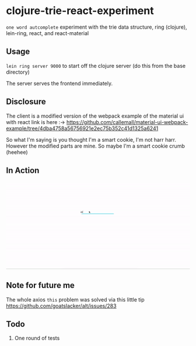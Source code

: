 # clojure-trie-react-experiment

`one word autcomplete` experiment with the trie data structure, ring (clojure), lein-ring,
react, and react-material

## Usage

`lein ring server 9000` to start off the clojure server (do this from the base directory)

The server serves the frontend immediately.

## Disclosure

The client is a modified version of the webpack example of the material ui with react
link is here :-> https://github.com/callemall/material-ui-webpack-example/tree/4dba4758a56756921e2ec75b352c41d1325a6241

So what I'm saying is you thought I'm a smart cookie, I'm not harr harr.
However the modified parts are mine. So maybe I'm a smart cookie crumb (heehee)

## In Action

![alt tag](videos/in_action.gif)


## Note for future me

The whole axios `this` problem was solved via this little tip
https://github.com/goatslacker/alt/issues/283

## Todo

1. One round of tests 

